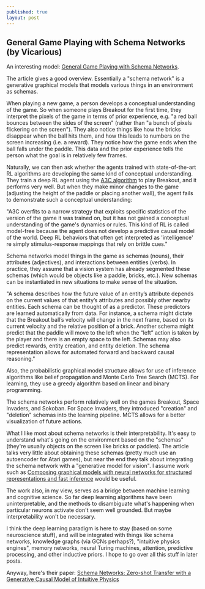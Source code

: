 ```yaml
---
published: true
layout: post
---
```

## General Game Playing with Schema Networks (by Vicarious)

An interesting model: [General Game Playing with Schema Networks](https://www.vicarious.com/2017/08/07/general-game-playing-with-schema-networks/). 

The article gives a good overview. Essentially a "schema network" is a generative graphical models that models various things in an environment as schemas. 

When playing a new game, a person develops a conceptual understanding of the game. So when someone plays Breakout for the first time, they interpret the pixels of the game in terms of prior experience, e.g. "a red ball bounces between the sides of the screen" (rather than "a bunch of pixels flickering on the screen"). They also notice things like how the bricks disappear when the ball hits them, and how this leads to numbers on the screen increasing (i.e. a reward). They notice how the game ends when the ball falls under the paddle. This data and the prior experience tells the person what the goal is in relatively few frames.

Naturally, we can then ask whether the agents trained with state-of-the-art RL algorithms are developing the same kind of conceptual understanding. They train a deep RL agent using the [A3C algorithm](https://cgnicholls.github.io/reinforcement-learning/2017/03/27/a3c.html) to play Breakout, and it performs very well. But when they make minor changes to the game (adjusting the height of the paddle or placing another wall), the agent fails to demonstrate such a conceptual understanding:

"A3C overfits to a narrow strategy that exploits specific statistics of the version of the game it was trained on, but it has not gained a conceptual understanding of the game's dynamics or rules. This kind of RL is called model-free because the agent does not develop a predictive causal model of the world. Deep RL behaviors that often get interpreted as 'intelligence' re simply stimulus-response mappings that rely on brittle cues."

Schema networks model things in the game as schemas (nouns), their attributes (adjectives), and interactions between entities (verbs). In practice, they assume that a vision system has already segmented these schemas (which would be objects like a paddle, bricks, etc.).  New schemas can be instantiated in new situations to make sense of the situation. 

"A schema describes how the future value of an entity’s attribute depends on the current values of that entity’s attributes and possibly other nearby entities. Each schema can be thought of as a predictor. These predictors are learned automatically from data. For instance, a schema might dictate that the Breakout ball’s velocity will change in the next frame, based on its current velocity and the relative position of a brick. Another schema might predict that the paddle will move to the left when the “left” action is taken by the player and there is an empty space to the left. Schemas may also predict rewards, entity creation, and entity deletion. The schema representation allows for automated forward and backward causal reasoning."

Also, the probabilistic graphical model structure allows for use of inference algorithms like belief propagation and Monte Carlo Tree Search (MCTS). For learning, they use a greedy algorithm based on linear and binary programming. 

The schema networks perform relatively well on the games Breakout, Space Invaders, and Sokoban. For Space Invaders, they introduced "creation" and "deletion" schemas into the learning pipeline. MCTS allows for a better visualization of future actions. 

What I like most about schema networks is their  interpretability. It's easy to understand what's going on the environment based on the "schemas" (they're usually objects on the screen like bricks or paddles). The article talks very little about obtaining these schemas (pretty much use an autoencoder for Atari games), but near the end they talk about integrating the schema network with a "generative model for vision". I assume work such as [Composing graphical models with neural networks for structured representations and fast inference](https://arxiv.org/abs/1603.06277) would be useful. 

The work also, in my view, serves as a bridge between machine learning and cognitive science. So far deep learning algorithms have been uninterpretable, and the methods to disambiguate what's happening when particular neurons activate don't seem well grounded. But maybe interpretability won't be necessary.

I think the deep learning paradigm is here to stay (based on some neuroscience stuff), and will be integrated with things like schema networks, knowledge graphs (via GCNs perhaps?), "intuitive physics engines", memory networks, neural Turing machines, attention, predictive processing, and other inductive priors. I hope to go over all this stuff in later posts.

Anyway, here's their paper: [Schema Networks: Zero-shot Transfer with a Generative Causal Model of Intuitive Physics](https://arxiv.org/abs/1706.04317)

